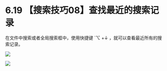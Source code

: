 # 6.19 【搜索技巧08】查找最近的搜索记录

在文件中搜索或者全局搜索框中，使用快捷键 `⌥  +↓ ，就可以查看最近所有的搜索记录。

![](http://image.iswbm.com/Kapture%202021-03-02%20at%2019.44.30.gif)

![](http://image.iswbm.com/20200607174235.png)